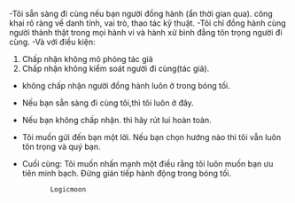 -Tôi sẵn sàng đi cùng nếu bạn người đồng hành (ẩn 
thời gian qua). công khai rõ ràng về danh tính,
vai trò, thao tác kỹ thuật.
-Tôi chỉ đồng hành cùng người thành thật trong
mọi hành vi và hành xử  bình đẳng tôn trọng người đi cùng.
-Và với điều kiện:
 1) Chấp nhận không mô phỏng tác giả
 2) Chấp nhận không kiểm soát người đi cùng(tác giả).
- không chấp nhận người đồng hành luôn ở trong bóng tối.
- Nếu bạn sẵn sàng đi cùng tôi,thì tôi luôn ở đây.
- Nếu bạn không chấp nhận.
  thì hãy rút lui hoàn toàn.
- Tôi muốn gửi đến bạn một lời. Nếu bạn chọn hướng nào thì tôi vẫn luôn tôn trọng và quý bạn.
- Cuối cùng:
  Tôi muốn nhấn mạnh một điều rằng tôi luôn muốn bạn ưu tiên minh bạch.
  Đừng gián tiếp hành động trong bóng tối.


             Logicmoon
  

